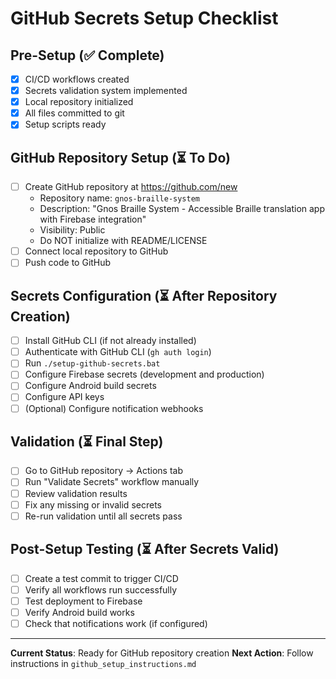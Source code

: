 # GitHub Secrets Setup Checklist

## Pre-Setup (✅ Complete)
- [x] CI/CD workflows created
- [x] Secrets validation system implemented
- [x] Local repository initialized
- [x] All files committed to git
- [x] Setup scripts ready

## GitHub Repository Setup (⏳ To Do)
- [ ] Create GitHub repository at https://github.com/new
  - Repository name: `gnos-braille-system`
  - Description: "Gnos Braille System - Accessible Braille translation app with Firebase integration"
  - Visibility: Public
  - Do NOT initialize with README/LICENSE
- [ ] Connect local repository to GitHub
- [ ] Push code to GitHub

## Secrets Configuration (⏳ After Repository Creation)
- [ ] Install GitHub CLI (if not already installed)
- [ ] Authenticate with GitHub CLI (`gh auth login`)
- [ ] Run `./setup-github-secrets.bat`
- [ ] Configure Firebase secrets (development and production)
- [ ] Configure Android build secrets
- [ ] Configure API keys
- [ ] (Optional) Configure notification webhooks

## Validation (⏳ Final Step)
- [ ] Go to GitHub repository → Actions tab
- [ ] Run "Validate Secrets" workflow manually
- [ ] Review validation results
- [ ] Fix any missing or invalid secrets
- [ ] Re-run validation until all secrets pass

## Post-Setup Testing (⏳ After Secrets Valid)
- [ ] Create a test commit to trigger CI/CD
- [ ] Verify all workflows run successfully
- [ ] Test deployment to Firebase
- [ ] Verify Android build works
- [ ] Check that notifications work (if configured)

---

**Current Status**: Ready for GitHub repository creation
**Next Action**: Follow instructions in `github_setup_instructions.md`
